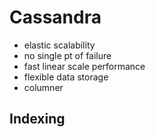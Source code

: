 # Cassandra

* elastic scalability 
* no single pt of failure
* fast linear scale performance
* flexible data storage
* columner

## Indexing

